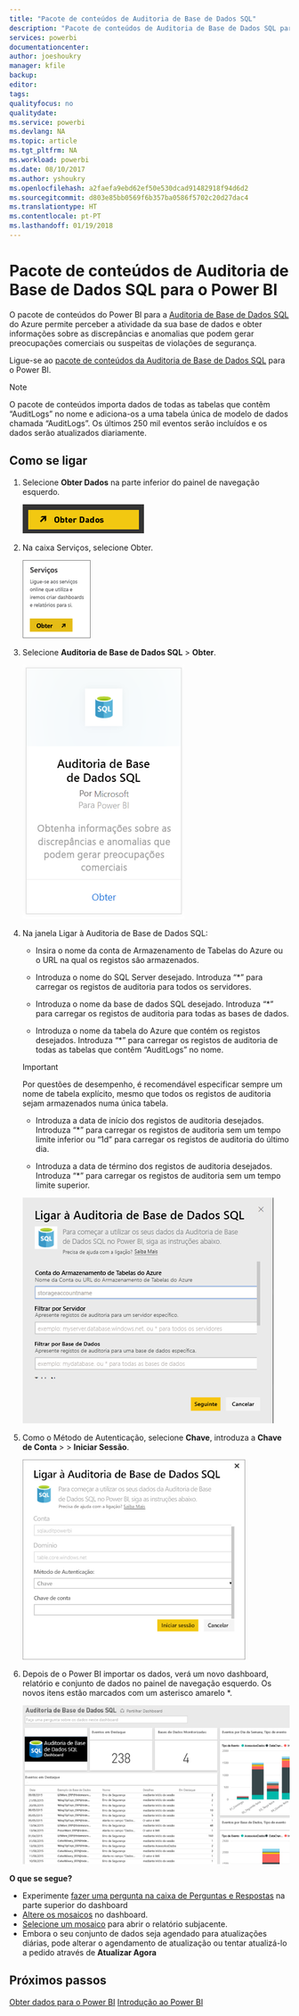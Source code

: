 ```yaml
---
title: "Pacote de conteúdos de Auditoria de Base de Dados SQL"
description: "Pacote de conteúdos de Auditoria de Base de Dados SQL para o Power BI"
services: powerbi
documentationcenter: 
author: joeshoukry
manager: kfile
backup: 
editor: 
tags: 
qualityfocus: no
qualitydate: 
ms.service: powerbi
ms.devlang: NA
ms.topic: article
ms.tgt_pltfrm: NA
ms.workload: powerbi
ms.date: 08/10/2017
ms.author: yshoukry
ms.openlocfilehash: a2faefa9ebd62ef50e530dcad91482918f94d6d2
ms.sourcegitcommit: d803e85bb0569f6b357ba0586f5702c20d27dac4
ms.translationtype: HT
ms.contentlocale: pt-PT
ms.lasthandoff: 01/19/2018
---
```

# <a name="sql-database-auditing-content-pack-for-power-bi"></a>Pacote de conteúdos de Auditoria de Base de Dados SQL para o Power BI
O pacote de conteúdos do Power BI para a [Auditoria de Base de Dados SQL](http://azure.microsoft.com/documentation/articles/sql-database-auditing-get-started/) do Azure permite perceber a atividade da sua base de dados e obter informações sobre as discrepâncias e anomalias que podem gerar preocupações comerciais ou suspeitas de violações de segurança. 

Ligue-se ao [pacote de conteúdos da Auditoria de Base de Dados SQL](https://app.powerbi.com/getdata/services/sql-db-auditing) para o Power BI.

>[!NOTE]
>O pacote de conteúdos importa dados de todas as tabelas que contêm “AuditLogs” no nome e adiciona-os a uma tabela única de modelo de dados chamada “AuditLogs”. Os últimos 250 mil eventos serão incluídos e os dados serão atualizados diariamente.

## <a name="how-to-connect"></a>Como se ligar
1. Selecione **Obter Dados** na parte inferior do painel de navegação esquerdo.
   
   ![](media/service-connect-to-azure-sql-database-auditing/pbi_getdata.png) 
2. Na caixa Serviços, selecione Obter.
   
   ![](media/service-connect-to-azure-sql-database-auditing/pbi_getservices.png) 
3. Selecione **Auditoria de Base de Dados SQL** \> **Obter**.
   
   ![](media/service-connect-to-azure-sql-database-auditing/sqldbaudit.png)
4. Na janela Ligar à Auditoria de Base de Dados SQL:
   
   - Insira o nome da conta de Armazenamento de Tabelas do Azure ou o URL na qual os registos são armazenados.
   
   - Introduza o nome do SQL Server desejado. Introduza “\*” para carregar os registos de auditoria para todos os servidores.
   
   - Introduza o nome da base de dados SQL desejado. Introduza “\*” para carregar os registos de auditoria para todas as bases de dados.
   
   - Introduza o nome da tabela do Azure que contém os registos desejados. Introduza “\*” para carregar os registos de auditoria de todas as tabelas que contêm “AuditLogs” no nome.
   
   >[!IMPORTANT]
   >Por questões de desempenho, é recomendável especificar sempre um nome de tabela explícito, mesmo que todos os registos de auditoria sejam armazenados numa única tabela.
   
   - Introduza a data de início dos registos de auditoria desejados. Introduza “\*” para carregar os registos de auditoria sem um tempo limite inferior ou “1d” para carregar os registos de auditoria do último dia.
   
   - Introduza a data de término dos registos de auditoria desejados. Introduza “\*” para carregar os registos de auditoria sem um tempo limite superior.
   
   ![](media/service-connect-to-azure-sql-database-auditing/dbauditing_param.png)
5. Como o Método de Autenticação, selecione **Chave**, introduza a **Chave de Conta** \> \> **Iniciar Sessão**.
   
   ![](media/service-connect-to-azure-sql-database-auditing/pbi_sqlauditing3.png)
6. Depois de o Power BI importar os dados, verá um novo dashboard, relatório e conjunto de dados no painel de navegação esquerdo. Os novos itens estão marcados com um asterisco amarelo \*.
   
   ![](media/service-connect-to-azure-sql-database-auditing/pbi_sqldbauditingnewdash.png)

**O que se segue?**

* Experimente [fazer uma pergunta na caixa de Perguntas e Respostas](power-bi-q-and-a.md) na parte superior do dashboard
* [Altere os mosaicos](service-dashboard-edit-tile.md) no dashboard.
* [Selecione um mosaico](service-dashboard-tiles.md) para abrir o relatório subjacente.
* Embora o seu conjunto de dados seja agendado para atualizações diárias, pode alterar o agendamento de atualização ou tentar atualizá-lo a pedido através de **Atualizar Agora**

## <a name="next-steps"></a>Próximos passos
[Obter dados para o Power BI](service-get-data.md)
[Introdução ao Power BI](service-get-started.md)